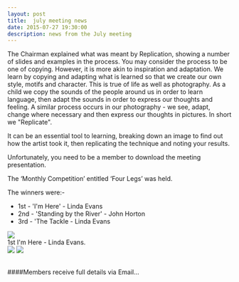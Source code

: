 ```yaml
---
layout: post
title:  july meeting news
date: 2015-07-27 19:30:00
description: news from the July meeting
---
```


The Chairman explained what was meant by Replication, showing a number of slides and examples in the process. You may consider the process to be one of copying. However, it is more akin to inspiration and adaptation. We learn by copying and adapting what is learned so that we create our own style, motifs and character. This is true of life as well as photography. As a child we copy the sounds of the people around us in order to learn language, then adapt the sounds in order to express our thoughts and feeling. A similar process occurs in our photography - we see, adapt, change where necessary and then express our thoughts in pictures. In short we "Replicate".

It can be an essential tool to learning, breaking down an image to find out how the artist took it, then replicating the technique and noting your results.

Unfortunately, you need to be a member to download the meeting presentation.

The ‘Monthly Competition’ entitled ‘Four Legs’ was held.

The winners were:-
<ul>
	<li>1st - 'I'm Here' - Linda Evans</li>
	<li>2nd - 'Standing by the River' - John Horton</li>
	<li>3rd - 'The Tackle - Linda Evans</li>
</ul>


<div class="img_row">
	<img class="col three" src="{{ site.baseurl }}/assets/img/Im-Here.jpg">
</div>
<div class="col three caption">
	1st I'm Here - Linda Evans.
</div>

<div class="img_row">
	<img class="col two" src="{{ site.baseurl }}/assets/img/Standing-by-the-river.jpg">
	<img class="col one" src="{{ site.baseurl }}/assets/img/The-Tackle.jpg">
</div>

<br>

####Members receive full details via Email...